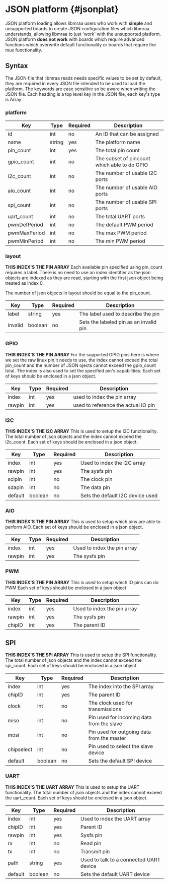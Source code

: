 JSON platform {#jsonplat}
=============

JSON platform loading allows libmraa users who work with **simple** and unsupported
boards to create JSON configuration files which libmraa understands, allowing
libmraa to just 'work' with the unsupported platform. JSON platform **does not work**
with boards which require advanced functions which overwrite default functionality or
boards that require the mux functionality.

Syntax
------

The JSON file that libmraa reads needs specific values to be set by default, they
are required in every JSON file intended to be used to load the platform.
The keywords are case sensitive so be aware when writing the JSON file.
Each heading is a top level key in the JSON file, each key's type is Array

### platform
|Key		|Type	|Required	|Description					|
|---------------|-------|---------------|-----------------------------------------------|
|id 		|int 	|no		| An ID that can be assigned			|
|name		|string	|yes		| The platform name				|
|pin_count	|int	|yes		| The total pin count				|
|gpio_count	|int	|no		| The subset of pincount which able to do GPIO	|
|i2c_count	|int	|no		| The number of usable I2C ports		|
|aio_count	|int	|no		| The number of usable AIO ports		|
|spi_count	|int	|no		| The number of usable SPI ports		|
|uart_count	|int	|no		| The total UART ports				|
|pwmDefPeriod	|int	|no		| The default PWM period			|
|pwmMaxPeriod	|int	|no		| The max PWM period				|
|pwmMinPeriod	|int	|no		| The min PWM period				|

### layout

**THIS INDEX'S THE PIN ARRAY**
Each available pin specified using pin_count requires a label. There is no need to use an
index identifier as the json objects are indexed as they are read, starting with the first
json object being treated as index 0.

The number of json objects in layout should be equal to the pin_count.

|Key		|Type	|Required	|Description					|
|---------------|-------|---------------|-----------------------------------------------|
|label		|string	|yes		| The label used to describe the pin		|
|invalid	|boolean|no		| Sets the labeled pin as an invalid pin	|

### GPIO

**THIS INDEX'S THE PIN ARRAY**
For the supported GPIO pins here is where we set the raw linux pin it needs to use, the
index cannot exceed the total pin_count and the number of JSON ojects cannot exceed the
gpio_count total. The index is also used to set the specified pin's capabilities. Each set
of keys should be enclosed in a json object.

|Key		|Type	|Required	|Description					|
|---------------|-------|---------------|-----------------------------------------------|
|index		|int	|yes		| used to index the pin array			|
|rawpin		|int	|yes		| used to reference the actual IO pin		|

### I2C

**THIS INDEX'S THE I2C ARRAY**
This is used to setup the I2C functionality. The total number of json objects and the index 
cannot exceed the i2c_count. Each set of keys should be enclosed in a json object.

|Key		|Type	|Required	|Description					|
|---------------|-------|---------------|-----------------------------------------------|
|index		|int	|yes		| Used to index the I2C array			|
|rawpin		|int	|yes		| The sysfs pin					|
|sclpin		|int	|no		| The clock pin					|
|sdapin		|int	|no		| The data pin					|
|default	|boolean|no		| Sets the default I2C device used		|

### AIO

**THIS INDEX'S THE PIN ARRAY**
This is used to setup which pins are able to perform AIO. Each set of keys should be 
enclosed in a json object.

|Key		|Type	|Required	|Description					|
|---------------|-------|---------------|-----------------------------------------------|
|index		|int	|yes		| Used to index the pin array			|
|rawpin		|int	|yes		| The sysfs pin					|

### PWM

**THIS INDEX'S THE PIN ARRAY**
This is used to setup which IO pins can do PWM Each set of keys should be enclosed in a
json object.

|Key		|Type	|Required	|Description					|
|---------------|-------|---------------|-----------------------------------------------|
|index		|int	|yes		| Used to index the pin array			|
|rawpin		|int	|yes		| The sysfs pin					|
|chipID		|int	|yes		| The parent ID					|

## SPI

**THIS INDEX'S THE SPI ARRAY**
This is used to setup the SPI functionality. The total number of json objects and the index
cannot exceed the spi_count. Each set of keys should be enclosed in a json object.

|Key		|Type	|Required	|Description					|
|---------------|-------|---------------|-----------------------------------------------|
|index		|int	|yes		| The index into the SPI array			|
|chipID		|int	|yes		| The parent ID					|
|clock		|int	|no		| The clock used for transmissions		|
|miso		|int	|no		| Pin used for incoming data from the slave	|
|mosi		|int	|no		| Pin used for outgoing data from the master	|
|chipselect	|int	|no		| Pin used to select the slave device		|
|default	|boolean|no		| Sets the default SPI device			|

### UART

**THIS INDEX'S THE UART ARRAY**
This is used to setup the UART functionality. The total number of json objects and the index
cannot exceed the uart_count. Each set of keys should be enclosed in a json object.

|Key		|Type	|Required	|Description					|
|---------------|-------|---------------|-----------------------------------------------|
|index		|int	|yes		| Used to index the UART array			|
|chipID		|int	|yes		| Parent ID					|
|rawpin		|int	|yes		| Sysfs pin					|
|rx		|int	|no		| Read pin					|
|tx		|int	|no		| Transmit pin					|
|path		|string	|yes		| Used to talk to a connected UART device	|
|default	|boolean|no		| Sets the default UART device			|	
